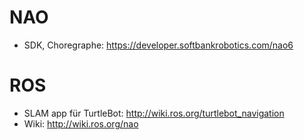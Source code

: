 # NAO

* SDK, Choregraphe: https://developer.softbankrobotics.com/nao6

# ROS

* SLAM app für TurtleBot: http://wiki.ros.org/turtlebot_navigation
* Wiki: http://wiki.ros.org/nao

